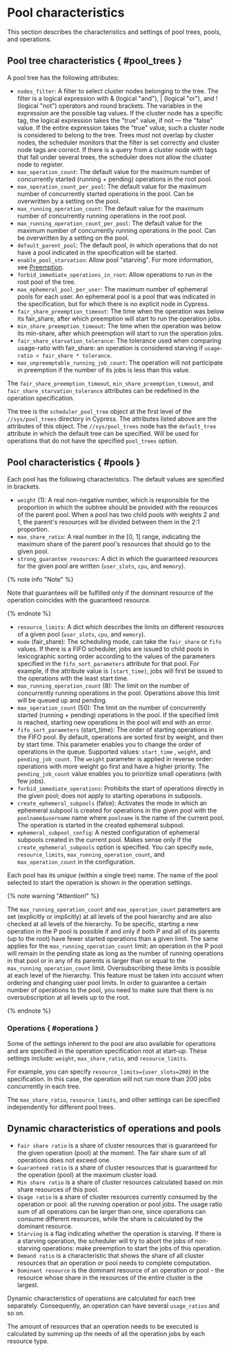 # Pool characteristics

This section describes the characteristics and settings of pool trees, pools, and operations.

## Pool tree characteristics { #pool_trees }

A pool tree has the following attributes:

- `nodes_filter`: A filter to select cluster nodes belonging to the tree. The filter is a logical expression with & (logical "and"), | (logical "or"), and ! (logical "not") operators and round brackets. The variables in the expression are the possible tag values. If the cluster node has a specific tag, the logical expression takes the "true" value, if not — the "false" value. If the entire expression takes the "true" value, such a cluster node is considered to belong to the tree. Trees must not overlap by cluster nodes, the scheduler monitors that the filter is set correctly and cluster node tags are correct. If there is a query from a cluster node with tags that fall under several trees, the scheduler does not allow the cluster node to register.
- `max_operation_count`: The default value for the maximum number of concurrently started (running + pending) operations in the root pool.
- `max_operation_count_per_pool`: The default value for the maximum number of concurrently started operations in the pool. Can be overwritten by a setting on the pool.
- `max_running_operation_count`: The default value for the maximum number of concurrently running operations in the root pool.
- `max_running_operation_count_per_pool`: The default value for the maximum number of concurrently running operations in the pool. Can be overwritten by a setting on the pool.
- `default_parent_pool`: The default pool, in which operations that do not have a pool indicated in the specification will be started.
- `enable_pool_starvation`: Allow pool "starving". For more information, see [Preemption](../../../../user-guide/data-processing/scheduler/preemption.md).
- `forbid_immediate_operations_in_root`: Allow operations to run in the root pool of the tree.
- `max_ephemeral_pool_per_user`: The maximum number of ephemeral pools for each user. An ephemeral pool is a pool that was indicated in the specification, but for which there is no explicit node in Cypress.
- `fair_share_preemption_timeout`: The time when the operation was below its fair_share, after which preemption will start to run the operation jobs.
- `min_share_preemption_timeout`: The time when the operation was below its min-share, after which preemption will start to run the operation jobs.
- `fair_share_starvation_tolerance`: The tolerance used when comparing usage-ratio with fair_share: an operation is considered starving if `usage-ratio < fair_share * tolerance`.
- `max_unpreemptable_running_job_count`: The operation will not participate in preemption if the number of its jobs is less than this value.

The `fair_share_preemption_timeout`, `min_share_preemption_timeout`, and `fair_share_starvation_tolerance` attributes can be redefined in the operation specification.

The tree is the `scheduler_pool_tree` object at the first level of the `//sys/pool_trees` directory in Cypress. The attributes listed above are the attributes of this object. The `//sys/pool_trees` node has the `default_tree` attribute in which the default tree can be specified. Will be used for operations that do not have the specified `pool_trees` option.

## Pool characteristics { #pools }

Each pool has the following characteristics. The default values are specified in brackets.

* `weight` (1): A real non-negative number, which is responsible for the proportion in which the subtree should be provided with the resources of the parent pool. When a pool has two child pools with weights 2 and 1, the parent's resources will be divided between them in the 2:1 proportion.
* `max_share_ratio`: A real number in the [0, 1] range, indicating the maximum share of the parent pool's resources that should go to the given pool.
* `strong_guarantee_resources`: A dict in which the guaranteed resources for the given pool are written (`user_slots`, `cpu`, and `memory`).

{% note info "Note" %}

Note that guarantees will be fulfilled only if the dominant resource of the operation coincides with the guaranteed resource.

{% endnote %}

* `resource_limits`: A dict which describes the limits on different resources of a given pool (`user_slots`, `cpu`, and `memory`).
* `mode` (fair_share): The scheduling mode, can take the `fair_share` or `fifo` values. If there is a FIFO scheduler, jobs are issued to child pools in lexicographic sorting order according to the values of the parameters specified in the `fifo_sort_parameters` attribute for that pool. For example, if the attribute value is `[start_time]`, jobs will first be issued to the operations with the least start time.
* `max_running_operation_count` (8): The limit on the number of concurrently running operations in the pool. Operations above this limit will be queued up and pending.
* `max_operation_count` (50): The limit on the number of concurrently started (running + pending) operations in the pool. If the specified limit is reached, starting new operations in the pool will end with an error.
* `fifo_sort_parameters` (start_time): The order of starting operations in the FIFO pool. By default, operations are sorted first by weight, and then by start time. This parameter enables you to change the order of operations in the queue. Supported values: `start_time` , `weight`, and `pending_job_count`. The `weight` parameter is applied in reverse order: operations with more weight go first and have a higher priority. The `pending_job_count` value enables you to prioritize small operations (with few jobs).
* `forbid_immediate_operations`: Prohibits the start of operations directly in the given pool; does not apply to starting operations in subpools.
* `create_ephemeral_subpools` (false): Activates the mode in which an ephemeral subpool is created for operations in the given pool with the `poolname$username` name where `poolname` is the name of the current pool. The operation is started in the created ephemeral subpool.
* `ephemeral_subpool_config`: A nested configuration of ephemeral subpools created in the current pool. Makes sense only if the `create_ephemeral_subpools` option is specified. You can specify `mode`, `resource_limits`, `max_running_operation_count`, and `max_operation_count` in the configuration.

Each pool has its _unique_ (within a single tree) name. The name of the pool selected to start the operation is shown in the operation settings.

{% note warning "Attention!" %}

The `max_running_operation_count` and `max_operation_count` parameters are set (explicitly or implicitly) at all levels of the pool hierarchy and are also checked at all levels of the hierarchy. To be specific, starting a new operation in the P pool is possible if and only if both P and all of its parents (up to the root) have fewer started operations than a given limit. The same applies for the `max_running_operation_count` limit: an operation in the P pool will remain in the pending state as long as the number of running operations in that pool or in any of its parents is larger than or equal to the `max_running_operation_count` limit. Oversubscribing these limits is possible at each level of the hierarchy. This feature must be taken into account when ordering and changing user pool limits. In order to guarantee a certain number of operations to the pool, you need to make sure that there is no oversubscription at all levels up to the root.

{% endnote %}

### Operations { #operations }

Some of the settings inherent to the pool are also available for operations and are specified in the operation specification root at start-up. These settings include: `weight`, `max_share_ratio`, and `resource_limits`.

For example, you can specify `resource_limits={user_slots=200}` in the specification. In this case, the operation will not run more than 200 jobs concurrently in each tree.

The `max_share_ratio`, `resource_limits`, and other settings can be specified independently for different pool trees.

## Dynamic characteristics of operations and pools

* `Fair share ratio` is a share of cluster resources that is guaranteed for the given operation (pool) at the moment. The fair share sum of all operations does not exceed one.
* `Guaranteed ratio` is a share of cluster resources that is guaranteed for the operation (pool) at the maximum cluster load.
* `Min share ratio` is a share of cluster resources calculated based on min share resources of this pool.
* `Usage ratio` is a share of cluster resources currently consumed by the operation or pool: all the running operation or pool jobs. The usage ratio sum of all operations can be larger than one, since operations can consume different resources, while the share is calculated by the dominant resource.
* `Starving` is a flag indicating whether the operation is starving. If there is a starving operation, the scheduler will try to abort the jobs of non-starving operations: make preemption to start the jobs of this operation.
* `Demand ratio` is a characteristic that shows the share of all cluster resources that an operation or pool needs to complete computation.
* `Dominant resource` is the dominant resource of an operation or pool - the resource whose share in the resources of the entire cluster is the largest.

Dynamic characteristics of operations are calculated for each tree separately. Consequently, an operation can have several `usage_ratios` and so on.

The amount of resources that an operation needs to be executed is calculated by summing up the needs of all the operation jobs by each resource type.